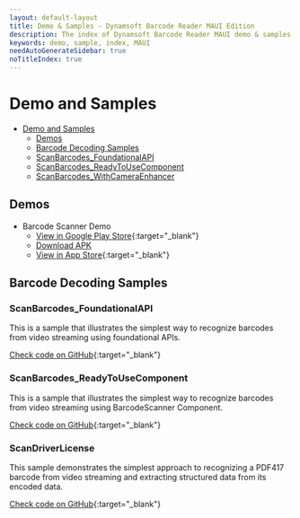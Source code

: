 ```yaml
---
layout: default-layout
title: Demo & Samples - Dynamsoft Barcode Reader MAUI Edition
description: The index of Dynamsoft Barcode Reader MAUI demo & samples.
keywords: demo, sample, index, MAUI
needAutoGenerateSidebar: true
noTitleIndex: true
---
```


# Demo and Samples

- [Demo and Samples](#demo-and-samples)
	- [Demos](#demos)
	- [Barcode Decoding Samples](#barcode-decoding-samples)
    - [ScanBarcodes_FoundationalAPI](#scanbarcodes_foundationalapi)
    - [ScanBarcodes_ReadyToUseComponent](#scanbarcodes_readytousecomponent)
    - [ScanBarcodes_WithCameraEnhancer](#scanbarcodes_withcameraenhancer)

## Demos

- Barcode Scanner Demo
  - [View in Google Play Store](https://play.google.com/store/apps/details?id=com.dynamsoft.demo.dynamsoftbarcodereaderdemo&pli=1){:target="_blank"}
  - [Download APK](https://download2.dynamsoft.com/dbr/android/DynamsoftBarcodeReaderDemoAndroid.apk)
  - [View in App Store](https://apps.apple.com/us/app/dynamsoft-barcode-scanner-demo/id1120581630){:target="_blank"}

## Barcode Decoding Samples

### ScanBarcodes_FoundationalAPI

This is a sample that illustrates the simplest way to recognize barcodes from video streaming using foundational APIs.

[Check code on GitHub](https://github.com/Dynamsoft/barcode-reader-maui-samples/tree/main/ScanBarcodes_FoundationalAPI){:target="_blank"}

### ScanBarcodes_ReadyToUseComponent

This is a sample that illustrates the simplest way to recognize barcodes from video streaming using BarcodeScanner Component.

[Check code on GitHub](https://github.com/Dynamsoft/barcode-reader-maui-samples/tree/main/ScanBarcodes_ReadyToUseComponent){:target="_blank"}

### ScanDriverLicense


This sample demonstrates the simplest approach to recognizing a PDF417 barcode from video streaming and extracting structured data from its encoded data.

[Check code on GitHub](https://github.com/Dynamsoft/barcode-reader-maui-samples/tree/main/ScanDriversLicense){:target="_blank"}
